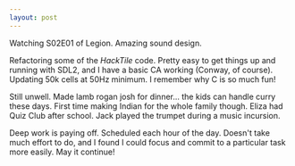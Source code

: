 ```yaml
---
layout: post
---
```


Watching S02E01 of Legion. Amazing sound design.

Refactoring some of the _HackTile_ code. Pretty easy to get things up and
running with SDL2, and I have a basic CA working (Conway, of course). Updating
50k cells at 50Hz minimum. I remember why C is so much fun!

Still unwell. Made lamb rogan josh for dinner... the kids can handle curry these
days. First time making Indian for the whole family though. Eliza had Quiz Club
after school. Jack played the trumpet during a music incursion.

Deep work is paying off. Scheduled each hour of the day. Doesn't take much
effort to do, and I found I could focus and commit to a particular task more
easily. May it continue!
